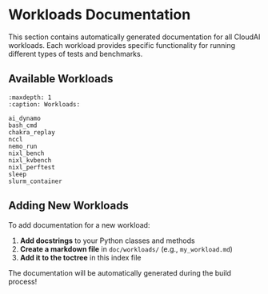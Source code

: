 # Workloads Documentation

This section contains automatically generated documentation for all CloudAI workloads. Each workload provides specific functionality for running different types of tests and benchmarks.

## Available Workloads

```{toctree}
:maxdepth: 1
:caption: Workloads:

ai_dynamo
bash_cmd
chakra_replay
nccl
nemo_run
nixl_bench
nixl_kvbench
nixl_perftest
sleep
slurm_container
```

## Adding New Workloads

To add documentation for a new workload:

1. **Add docstrings** to your Python classes and methods
1. **Create a markdown file** in `doc/workloads/` (e.g., `my_workload.md`)
1. **Add it to the toctree** in this index file

The documentation will be automatically generated during the build process!
